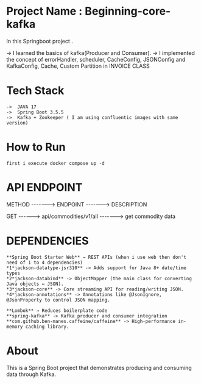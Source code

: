# Project Name : Beginning-core-kafka

In this Springboot project . 

 -> I learned the basics of kafka(Producer and Consumer). 
 -> I implemented the concept of errorHandler, 
                                 scheduler, 
                                 CacheConfig, 
                                 JSONConfig and KafkaConfig,
                                 Cache,
                                 Custom Partition in INVOICE CLASS 
                                


# Tech Stack 

    ->  JAVA 17
    ->  Spring Boot 3.5.5
    ->  Kafka + Zookeeper ( I am using confluentic images with same version)



 # How to Run    

    first i execute docker compose up -d



# API ENDPOINT

  METHOD    ------->         ENDPOINT                    ------->          DESCRIPTION
   
   GET       ------>           api/commodities/v1/all    ------->             get commodity data


# DEPENDENCIES

    **Spring Boot Starter Web** → REST APIs (when i use web then don't need of 1 to 4 dependencies)
    *1*jackson-datatype-jsr310** -> Adds support for Java 8+ date/time types 
    *2*jackson-databind** -> ObjectMapper (the main class for converting Java objects ↔ JSON).
    *3*jackson-core** -> Core streaming API for reading/writing JSON.
    *4*jackson-annotations** -> Annotations like @JsonIgnore, @JsonProperty to control JSON mapping.

    **Lombok** → Reduces boilerplate code 
    **spring-kafka** -> Kafka producer and consumer integration
    **com.github.ben-manes.caffeine/caffeine** -> High-performance in-memory caching library.

    



# About 
  This is a Spring Boot project that demonstrates producing and consuming data through Kafka.
